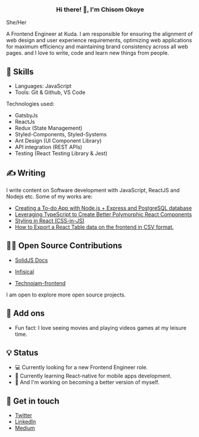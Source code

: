 ### <p class="has-line-data" data-line-start="0" data-line-end="2" align="center"> Hi there! 👋,  I'm Chisom Okoye </p>
<span fontStyle='italic'>She/Her</span>

<div>
<p>A Frontend Engineer at Kuda. I am responsible for ensuring the alignment of web design and user experience requirements, optimizing web applications for maximum efficiency and maintaining brand consistency across all web pages. and I love to write, code and learn new things from people.
</p>
</div>

  
## 📌 Skills
- Languages: JavaScript
- Tools: Git & Github, VS Code

Technologies used: 

- GatsbyJs
- ReactJs
- Redux (State Management)
- Styled-Components, Styled-Systems
- Ant Design (UI Component Library)
- API integration (REST APIs)
- Testing (React Testing Library & Jest)


## ✍️ Writing
I write content on Software development with JavaScript, ReactJS and Nodejs etc. Some of my works are:

- [Creating a To-do App with Node.js + Express and PostgreSQL database](https://medium.com/codeburst/creating-a-todo-app-with-node-js-express-and-postgresql-database-6dbf80c3fe9c)
- [Leveraging TypeScript to Create Better Polymorphic React Components](https://betterprogramming.pub/polymorphic-react-components-in-typescript-b6ce455ca70e)
- [Styling in React (CSS-in-JS)](https://codeburst.io/styling-in-react-css-in-js-47a68c15a770)
- [How to Export a React Table data on the frontend in CSV format.](https://chizomokoye.hashnode.dev/how-to-export-a-react-table-data-on-the-frontend-in-csv-format)

## 👨‍💻 Open Source Contributions

- [SolidJS Docs](https://github.com/solidjs/solid-docs-next/) 

- [Infisical](https://github.com/Infisical/infisical)
  
- [Technojam-frontend](https://github.com/technojam/technojam-frontend)

I am open to explore more open source projects.

## 🔎 Add ons
- Fun fact: I love seeing movies and playing videos games at my leisure time.

## 💡 Status
- 💻 Currently looking for a new Frontend Engineer role.
- 📖 Currently learning React-native for mobile apps development.
- 🔭 And I'm working on becoming a better version of myself.

## 📲 Get in touch
- [Twitter](https://twitter.com/chisom_code)
- [LinkedIn](https://www.linkedin.com/in/chisom-okoye-399112122/)
- [Medium](https://medium.com/@chisomokoye)
